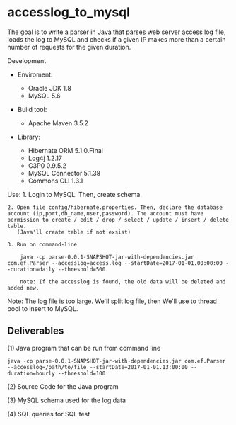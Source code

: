 # accesslog_to_mysql
﻿The goal is to write a parser in Java that parses web server access log file, loads the log to MySQL and checks if a given IP makes more than a certain number of requests for the given duration. 

Development
- Enviroment: 
    - Oracle JDK 1.8
    - MySQL 5.6
    
- Build tool: 
    - Apache Maven 3.5.2
  
- Library:
    - Hibernate ORM 5.1.0.Final
    - Log4j 1.2.17
    - C3P0 0.9.5.2
    - MySQL Connector 5.1.38
    - Commons CLI 1.3.1     


Use:
    1. Login to MySQL. Then, create schema.
    
    2. Open file config/hibernate.properties. Then, declare the database account (ip,port,db_name,user,password). The account must have permission to create / edit / drop / select / update / insert / delete table.
       (Java'll create table if not exsist) 
        
    3. Run on command-line
    
        java -cp parse-0.0.1-SNAPSHOT-jar-with-dependencies.jar com.ef.Parser --accesslog=access.log --startDate=2017-01-01.00:00:00 --duration=daily --threshold=500

        note: If the accesslog is found, the old data will be deleted and added new.
 

Note:
    The log file is too large. We'll split log file, then We'll use to thread pool to insert to MySQL.
    
    
    
Deliverables
------------

(1) Java program that can be run from command line
	
    java -cp parse-0.0.1-SNAPSHOT-jar-with-dependencies.jar com.ef.Parser --accesslog=/path/to/file --startDate=2017-01-01.13:00:00 --duration=hourly --threshold=100 

(2) Source Code for the Java program    

(3) MySQL schema used for the log data

(4) SQL queries for SQL test    
